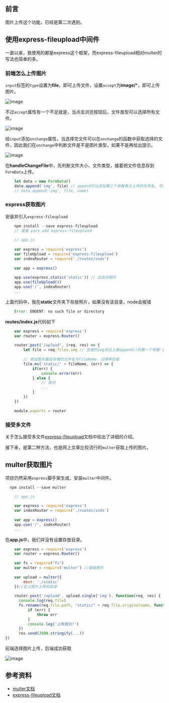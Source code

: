 
## 前言

图片上传这个功能，已经是第二次遇到。

## 使用express-fileupload中间件

一直以来，我使用的都是express这个框架，而express-fileupload相对multer的写法也简单的多。

### 前端怎么上传图片

`input`标签的`type`设置为**file**，即可上传文件，设置`accept`为**image/***，即可上传图片。

![image](https://raw.githubusercontent.com/Drowned-fish/markdown-images/master/input1.png)

不过`accept`属性有一个不足就是，当点击浏览按钮后，文件类型可以选择所有文件。

![image](https://raw.githubusercontent.com/Drowned-fish/markdown-images/master/input2.png)

给`input`添加`onchange`属性，当选择完文件可以在`onchange`的函数中获取选择的文件，因此我们在`onchange`中判断文件是不是图片类型，如果不是再给出提示。

![image](https:/raw.githubusercontent.com/Drowned-fish/markdown-images/master/input3.png)

在**handleChangeFile**中，先判断文件大小、文件类型，接着把文件信息存到`FormData`上传。

```javascript
    let data = new FormData()
    data.append('img', file) // append可以添加第三个参数表示上传的文件名, 可以防止文件名冲突
    // data.append('img', file, name)
```

### express获取图片

安装并引入`express-fileupload`

```javascript
    npm install --save express-fileupload 
    // 或者 yarn add express-fileupload
    
    // app.js
    
    var express = require('express')
    var fileUpload = require('express-fileupload')
    var indexRouter = require('./routes/indx')
    
    var app = express()
    
    app.use(express.static('static')) // 此处存图片
    app.use(fileUpload()) 
    app.use('/', indexRouter)
    ...
```
上面代码中，我在**static**文件夹下存放照片，如果没有该目录，node会报错

```javascript
    Error: ENOENT: no such file or directory
```

**routes/index.js**代码如下

```javascript
    var express = require('express')
    var router = express.Router()
    
    router.post('/upload', (req, res) => {
        let file = req.files.img // 这里的img对应上面append()的第一个参数'img'
        
        // 假设图片最后存储的文件名为fileName，记得带后缀
        file.mv('static/' + fileName, (err) => {
            if(err) {
                console.error(err)
            } else {
                // 成功
                ...
            }
        })
    })
    
    module.exports = router
```

### 接受多文件

关于怎么接受多文件[express-fileupload](https://github.com/richardgirges/express-fileupload/tree/master/example#multi-file-upload)文档中给出了详细的介绍。

接下来，是第二种方法，也是网上文章比较流行的`multer`获取上传的图片。

## multer获取图片

项目仍然采用`express`脚手架生成，安装`multer`中间件。

```javascript
  npm install --save multer 

    // app.js
    
    var express = require('express')
    var indexRouter = require('./routes/indx')
    
    var app = express()
    app.use('/', indexRouter)
    ...
```
在**app.js**中，我们并没有设置存放目录。

```javascript
    var express = require('express')
    var router = express.Router()
    
    var fs = require("fs")
    var multer = require('multer') //接收图片
    
    var upload = multer({
        dest: './static'
    })//定义图片上传的目录
    
    router.post('/upload', upload.single('img'), function(req, res) {
      console.log(req.file)
      fs.rename(req.file.path, "static/" + req.file.originalname, function(err) {
          if (err) {
              throw err
          }
          console.log('上传成功!')
      })
      res.send(JSON.stringify(...))
})
```
前端选择图片上传，后端成功获取

![image](https:/raw.githubusercontent.com/Drowned-fish/markdown-images/master/input4.png)

## 参考资料

+ [multer文档](https://github.com/expressjs/multer/blob/master/doc/README-zh-cn.md)
+ [express-fileupload文档](https://github.com/richardgirges/express-fileupload/tree/master/example#multi-file-upload)
